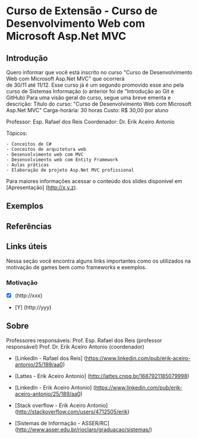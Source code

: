 # Curso de Extensão - Curso de Desenvolvimento Web com Microsoft Asp.Net MVC


## Introdução
Quero informar que você está inscrito no curso "Curso de Desenvolvimento Web com Microsoft Asp.Net MVC" que ocorrerá  
de 30/11 até 11/12.
Esse curso já é um segundo promovido esse ano pela curso de Sistemas Informação (o anterior foi de "Introdução ao Git e GitHub)
Para uma visão geral do curso, segue uma breve ementa e descrição:
Título do curso: "Curso de Desenvolvimento Web com Microsoft Asp.Net MVC"
Carga-horária: 30 horas
Custo: R$ 30,00 por aluno

Professor: Esp. Rafael dos Reis
Coordenador: Dr. Erik Aceiro Antonio

Tópicos:

    - Conceitos de C#
    - Conceitos de arquitetura web
    - Desenvolvimento web com MVC
    - Desenvolvimento web com Entity Framework
    - Aulas práticas
    - Elaboração de projeto Asp.Net MVC profissional 
	

Para maiores informações acessar o conteúdo dos slides disponível em [Apresentação] (http://x.y.z).

## Exemplos


## Referências

## Links úteis

Nessa seção você encontra alguns links importantes como os utilizados na motivação de games bem como frameworks e exemplos.

### Motivação
 - [X] (http://xxx)
 - [Y] (http://yyy)





## Sobre

Professores responsáveis:
Prof. Esp. Rafael dos Reis (professor responsável)
Prof. Dr. Erik Aceiro Antonio (coordenador)

- [LinkedIn - Rafael dos Reis] (https://www.linkedin.com/pub/erik-aceiro-antonio/25/189/aa0)

- [Lattes - Erik Aceiro Antonio] (http://lattes.cnpq.br/1687921185079998)
- [LinkedIn - Erik Aceiro Antonio] (https://www.linkedin.com/pub/erik-aceiro-antonio/25/189/aa0)
- [Stack overflow - Erik Aceiro Antonio] (http://stackoverflow.com/users/4712505/erik)
- [Sistemas de Informação - ASSER/RC] (http://www.asser.edu.br/rioclaro/graduacao/sistemas/)


